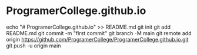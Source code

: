 # ProgramerCollege.github.io
echo "# ProgramerCollege.github.io" >> README.md
git init
git add README.md
git commit -m "first commit"
git branch -M main
git remote add origin https://github.com/ProgramerCollege/ProgramerCollege.github.io.git
git push -u origin main

